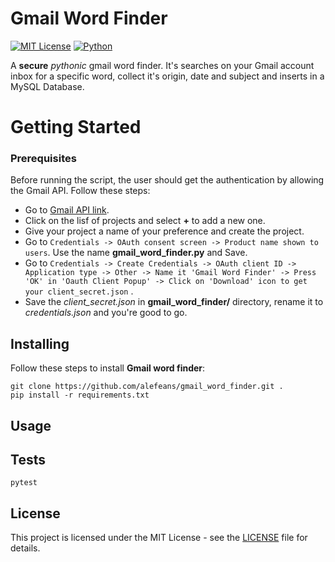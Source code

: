 # Gmail Word Finder
[![MIT License](https://img.shields.io/badge/license-MIT-007EC7.svg?style=flat)](/LICENSE) [![Python](https://img.shields.io/badge/python-3.6-blue.svg)]()

A **secure** *pythonic* gmail word finder. It's searches on your Gmail account inbox for a specific word, collect it's origin, date and subject and inserts in a MySQL Database.

# Getting Started

### Prerequisites

Before running the script, the user should get the authentication by allowing the Gmail API. Follow these steps:

* Go to [Gmail API link](https://console.developers.google.com/).
* Click on the lisf of projects and select **+** to add a new one.
* Give your project a name of your preference and create the project.
* Go to `Credentials -> OAuth consent screen -> Product name shown to users`. Use the name **gmail_word_finder.py** and Save.
* Go to `Credentials -> Create Credentials -> OAuth client ID -> Application type -> Other -> Name it 'Gmail Word Finder' -> Press 'OK' in 'Oauth Client Popup' -> Click on 'Download' icon to get your client_secret.json` .
* Save the *client_secret.json* in **gmail_word_finder/** directory, rename it to *credentials.json* and you're good to go.

## Installing

Follow these steps to install **Gmail word finder**:
```
git clone https://github.com/alefeans/gmail_word_finder.git .
pip install -r requirements.txt
```

## Usage



## Tests


```
pytest
```

## License

This project is licensed under the MIT License - see the [LICENSE](LICENSE) file for details.
